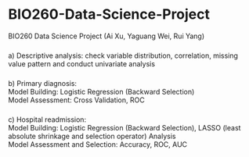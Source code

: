 # BIO260-Data-Science-Project
BIO260 Data Science Project (Ai Xu, Yaguang Wei, Rui Yang)
###
a) Descriptive analysis: check variable distribution, correlation, missing value pattern and conduct univariate analysis
###
b) Primary diagnosis:   
Model Building: Logistic Regression (Backward Selection)  
Model Assessment: Cross Validation, ROC  
###
c) Hospital readmission:  
Model Building: Logistic Regression (Backward Selection), LASSO (least absolute shrinkage and selection operator) Analysis  
Model Assessment and Selection: Accuracy, ROC, AUC  
